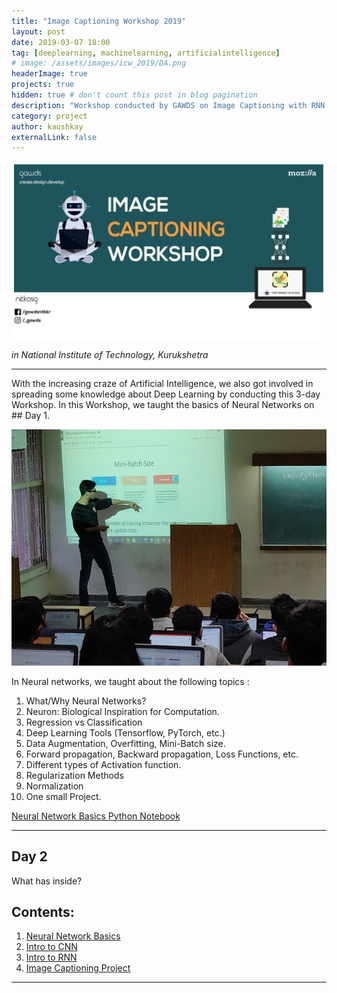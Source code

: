 ```yaml
---
title: "Image Captioning Workshop 2019"
layout: post
date: 2019-03-07 18:00
tag: [deeplearning, machinelearning, artificialintelligence]
# image: /assets/images/icw_2019/DA.png
headerImage: true
projects: true
hidden: true # don't count this post in blog pagination
description: "Workshop conducted by GAWDS on Image Captioning with RNN & CNN"
category: project
author: kaushkay
externalLink: false
---
```


![Poster](/assets/images/icw_2019/image_caption_poster.jpg)


*in National Institute of Technology, Kurukshetra*

---

With the increasing craze of Artificial Intelligence, we also got involved in spreading some knowledge about Deep Learning by conducting this 3-day Workshop.
In this Workshop, we taught the basics of Neural Networks on ## Day 1.

![pic2](/assets/images/icw_2019/pic2.jpg)

In Neural networks, we taught about the following topics :
1. What/Why Neural Networks?
2. Neuron: Biological Inspiration for Computation.
3. Regression vs Classification
4. Deep Learning Tools (Tensorflow, PyTorch, etc.)
5. Data Augmentation, Overfitting, Mini-Batch size.
6. Forward propagation, Backward propagation, Loss Functions, etc.
7. Different types of Activation function.
8. Regularization Methods
9. Normalization
10. One small Project.

[Neural Network Basics Python Notebook](https://github.com/Abhi-1198/Image-Captioning-Workshop/blob/master/Neural%20Network%20Basics/Neural%20Network%20Basics.ipynb)

---

## Day 2





What has inside?

## Contents:
1. [Neural Network Basics](https://github.com/Abhi-1198/Image-Captioning-Workshop/tree/master/Neural%20Network%20Basics)
2. [Intro to CNN](https://github.com/Abhi-1198/Image-Captioning-Workshop/tree/master/CNN)
3. [Intro to RNN](https://github.com/Abhi-1198/Image-Captioning-Workshop/tree/master/RNN)
4. [Image Captioning Project](https://github.com/Abhi-1198/Image-Captioning-Workshop/tree/master/image-captioning)

---
